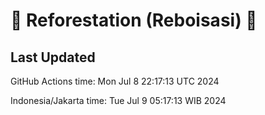 
# 🌳 Reforestation (Reboisasi) 🌲

## Last Updated

GitHub Actions time: Mon Jul  8 22:17:13 UTC 2024

Indonesia/Jakarta time: Tue Jul  9 05:17:13 WIB 2024
